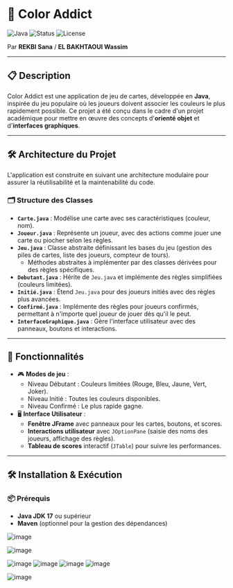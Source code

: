 # 🎨 Color Addict 

![Java](https://img.shields.io/badge/Language-Java-blue)
![Status](https://img.shields.io/badge/Status-Completed-green)
![License](https://img.shields.io/badge/License-MIT-yellow)

Par **REKBI Sana** / **EL BAKHTAOUI Wassim**

---

## 📋 Description
Color Addict est une application de jeu de cartes, développée en **Java**, inspirée du jeu populaire où les joueurs doivent associer les couleurs le plus rapidement possible. Ce projet a été conçu dans le cadre d'un projet académique pour mettre en œuvre des concepts d'**orienté objet** et d'**interfaces graphiques**.

---

## 🛠️ Architecture du Projet

L'application est construite en suivant une architecture modulaire pour assurer la réutilisabilité et la maintenabilité du code.

### 🗂️ Structure des Classes

- **`Carte.java`** : Modélise une carte avec ses caractéristiques (couleur, nom).
- **`Joueur.java`** : Représente un joueur, avec des actions comme jouer une carte ou piocher selon les règles.
- **`Jeu.java`** : Classe abstraite définissant les bases du jeu (gestion des piles de cartes, liste des joueurs, compteur de tours).
  - Méthodes abstraites à implémenter par des classes dérivées pour des règles spécifiques.
- **`Debutant.java`** : Hérite de `Jeu.java` et implémente des règles simplifiées (couleurs limitées).
- **`Initié.java`** : Étend `Jeu.java` pour des joueurs initiés avec des règles plus avancées.
- **`Confirmé.java`** : Implémente des règles pour joueurs confirmés, permettant à n'importe quel joueur de jouer dès qu'il le peut.
- **`InterfaceGraphique.java`** : Gère l'interface utilisateur avec des panneaux, boutons et interactions.

---

## 🚀 Fonctionnalités

- 🎮 **Modes de jeu** :
  - Niveau Débutant : Couleurs limitées (Rouge, Bleu, Jaune, Vert, Joker).
  - Niveau Initié : Toutes les couleurs disponibles.
  - Niveau Confirmé : Le plus rapide gagne.
- 🖥️ **Interface Utilisateur** :
  - **Fenêtre JFrame** avec panneaux pour les cartes, boutons, et scores.
  - **Interactions utilisateur** avec `JOptionPane` (saisie des noms des joueurs, affichage des règles).
  - **Tableau de scores** interactif (`JTable`) pour suivre les performances.

---

## 🛠️ Installation & Exécution

### 📦 Prérequis
- **Java JDK 17** ou supérieur
- **Maven** (optionnel pour la gestion des dépendances)


 

![image](https://github.com/sana-rekbi/color-addict/assets/138128268/bb1583f5-2c64-4c09-b2a4-b45164b0c976)

![image](https://github.com/sana-rekbi/color-addict/assets/138128268/6f762857-7839-42be-8835-fd468afc7d63)

![image](https://github.com/sana-rekbi/color-addict/assets/138128268/0acef057-cbe0-407e-93a5-ca9ba2adac1c)
![image](https://github.com/sana-rekbi/color-addict/assets/138128268/0feacc9f-0eea-40e1-b4d5-46b1a64b5b6d)
![image](https://github.com/sana-rekbi/color-addict/assets/138128268/c70b0e16-c727-4b12-b881-9f22a6a70f49)
![image](https://github.com/sana-rekbi/color-addict/assets/138128268/c3e54035-b078-48ed-9420-87e0ea1c2eed)


![image](https://github.com/sana-rekbi/color-addict/assets/138128268/af1793c2-29ce-4d1e-bb1b-228b4510d214)


